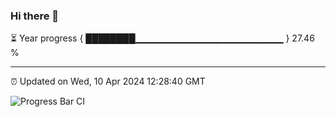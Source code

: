 ### Hi there 👋

⏳ Year progress { ████████▁▁▁▁▁▁▁▁▁▁▁▁▁▁▁▁▁▁▁▁▁▁ } 27.46 %

---

⏰ Updated on Wed, 10 Apr 2024 12:28:40 GMT

![Progress Bar CI](https://github.com/liununu/liununu/workflows/Progress%20Bar%20CI/badge.svg)
